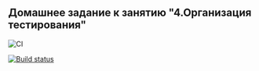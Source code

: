 ## Домашнее задание к занятию "4.Организация тестирования"


![CI](https://github.com/OlgaIts/ahj-homework-4-testing/actions/workflows/web.yml/badge.svg)

[![Build status](https://ci.appveyor.com/api/projects/status/d5be347so68vxl4n?svg=true)](https://ci.appveyor.com/project/OlgaIts/ahj-homework-4-testing)